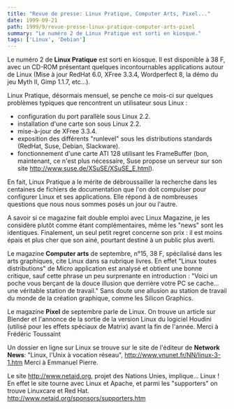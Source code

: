 ```yaml
---
title: "Revue de presse: Linux Pratique, Computer Arts, Pixel..."
date: 1999-09-21
path: 1999/9/revue-presse-linux-pratique-computer-arts-pixel
summary: "Le numéro 2 de Linux Pratique est sorti en kiosque."
tags: ['Linux', 'Debian']
---
```


<P>Le numéro 2 de <B>Linux Pratique</B> est sorti en kiosque. Il est disponible
à 38 F, avec un CD-ROM présentant quelques incontournables
applications autour de Linux (Mise à jour RedHat 6.0, XFree 3.3.4,
Wordperfect 8, la démo du jeu Myth II, Gimp 1.1.7, etc...).</P>

<P>Linux Pratique, désormais mensuel, se penche ce mois-ci sur quelques
problèmes typiques que rencontrent un utilisateur sous Linux :</P>

<UL>

<LI>configuration du port parallèle sous Linux 2.2.
<LI>installation d'une carte son sous Linux 2.2.
<LI>mise-à-jour de XFree 3.3.4.
<LI>exposition des différents "runlevel" sous les distributions
standards (RedHat, Suse, Debian, Slackware).
<LI>fonctionnement d'une carte ATI 128 utilisant les FrameBuffer
(bon, maintenant, ce n'est plus nécessaire, Suse propose un
serveur sur son site <A HREF="http://www.suse.de/XSuSE/XSuSE_E.html">http://www.suse.de/XSuSE/XSuSE_E.html</A>).
</UL>

<P>En fait, Linux Pratique a le mérite de débroussailler la recherche
dans les centaines de fichiers de documentation que l'on doit compulser
pour configurer Linux et ses applications. Elle répond à de nombreuses
questions que nous nous sommes posés un jour ou l'autre.</P>

<P>A savoir si ce magazine fait double emploi avec Linux Magazine, je
les considère plutôt comme étant complémentaires, même les "news"
sont les identiques. Finalement, un seul petit regret concerne son
prix : il est moins épais et plus cher que son ainé, pourtant destiné
à un public plus averti.</P>

<P>Le magazine <B>Computer arts</B> de septembre, n°15, 38 F, spécilalisé
dans les arts graphiques, cite Linux dans sa rubrique livres.
En effet "Linux toutes distributions" de Micro application est analysé
et obtient une bonne critique, sauf cette phrase un peu surprenante en
introduction : "Voici un poche vous berçant de la douce illusion que
derrière votre PC se cache... une véritable station de travail." Sans
doute une allusion au station de travail du monde de la création
graphique, comme les Silicon Graphics.</P>

<P>Le magazine <B>Pixel</B> de septembre parle de Linux.
On trouve un article sur Blender et l'annonce de la sortie de la version
Linux du logiciel Houdini (utilisé pour les effets spéciaux de Matrix)
avant la fin de l'année.
Merci à Frédéric Toussaint</P>

<P>Un dossier en ligne sur Linux se trouve sur le site de l'éditeur de
<B>Network News</B>:
"Linux, l'Unix à vocation réseau", <A HREF="http://www.vnunet.fr/NN/linux-3-1.htm">http://www.vnunet.fr/NN/linux-3-1.htm</A>
Merci à Emmanuel Pierre.</P>

<P>Le site <A HREF="http://www.netaid.org">http://www.netaid.org</A>, projet des Nations Unies, implique...
Linux !
En effet le site tourne avec Linux et Apache, et parmi les "supporters"
on trouve Linuxcare et Red Hat.
<A HREF="http://www.netaid.org/sponsors/supporters.htm">http://www.netaid.org/sponsors/supporters.htm</A></P>


